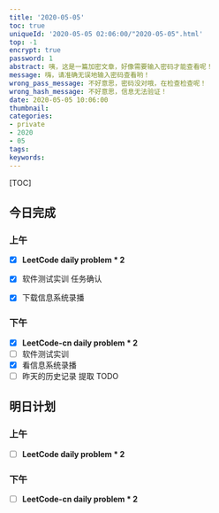 ```yaml
---
title: '2020-05-05'
toc: true
uniqueId: '2020-05-05 02:06:00/"2020-05-05".html'
top: -1
encrypt: true
password: 1
abstract: 咦，这是一篇加密文章，好像需要输入密码才能查看呢！
message: 嗨，请准确无误地输入密码查看哟！
wrong_pass_message: 不好意思，密码没对哦，在检查检查呢！
wrong_hash_message: 不好意思，信息无法验证！
date: 2020-05-05 10:06:00
thumbnail:
categories:
- private
- 2020
- 05
tags:
keywords:
---
```



[TOC]

<!--more-->



## 今日完成

### 上午

- [x] **LeetCode daily problem * 2**
- [x] 软件测试实训 任务确认
- [x] 下载信息系统录播



### 下午

- [x] **LeetCode-cn daily problem * 2**
- [ ] 软件测试实训
- [x] 看信息系统录播
- [ ] 昨天的历史记录 提取 TODO

## 明日计划

### 上午

- [ ] **LeetCode daily problem * 2**



### 下午

- [ ] **LeetCode-cn daily problem * 2**
